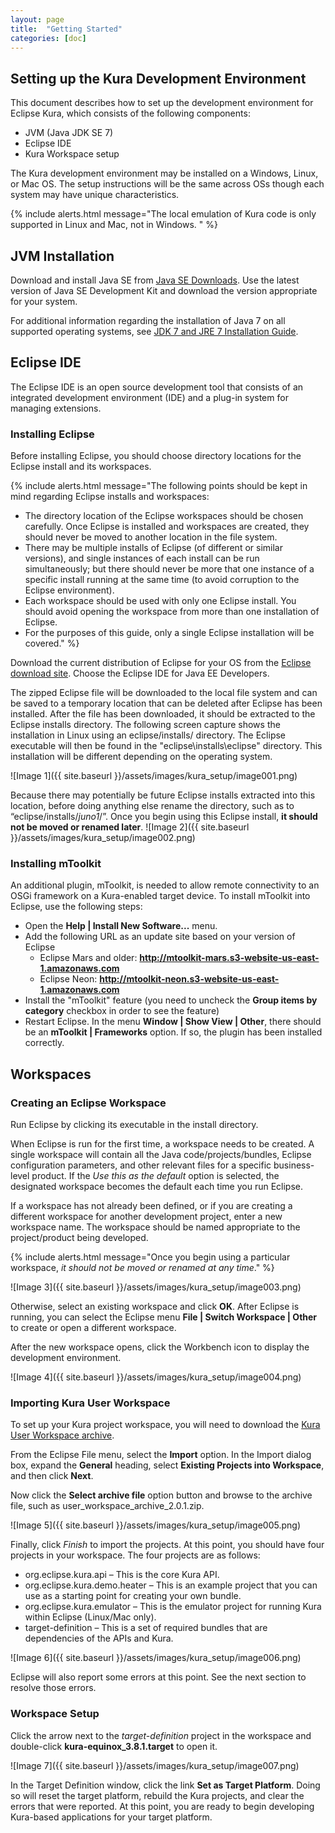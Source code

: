 ```yaml
---
layout: page
title:  "Getting Started"
categories: [doc]
---
```


## Setting up the Kura Development Environment

This document describes how to set up the development environment for Eclipse Kura, which consists of the following components:

* JVM (Java JDK SE 7)
* Eclipse IDE
* Kura Workspace setup

The Kura development environment may be installed on a Windows, Linux, or Mac OS.  The setup instructions will be the same across OSs though each system may have unique characteristics.

{% include alerts.html message="The local emulation of Kura code is only supported in Linux and Mac, not in Windows. " %}

## JVM Installation

Download and install Java SE from [Java SE Downloads](http://www.oracle.com/technetwork/java/javase/downloads/index.html). Use the latest version of Java SE Development Kit and download the version appropriate for your system.

For additional information regarding the installation of Java 7 on all supported operating systems, see [JDK 7 and JRE 7 Installation Guide](http://docs.oracle.com/javase/7/docs/webnotes/install/).


## Eclipse IDE

The Eclipse IDE is an open source development tool that consists of an integrated development environment (IDE) and a plug-in system for managing extensions.

### Installing Eclipse

Before installing Eclipse, you should choose directory locations for the Eclipse install and its workspaces.

{% include alerts.html message="The following points should be kept in mind regarding Eclipse installs and workspaces:

* The directory location of the Eclipse workspaces should be chosen carefully.  Once Eclipse is installed and workspaces are created, they should never be moved to another location in the file system.
* There may be multiple installs of Eclipse (of different or similar versions), and single instances of each install can be run simultaneously; but there should never be more that one instance of a specific install running at the same time (to avoid corruption to the Eclipse environment).
* Each workspace should be used with only one Eclipse install.  You should avoid opening the workspace from more than one installation of Eclipse.
* For the purposes of this guide, only a single Eclipse installation will be covered." %}

Download the current distribution of Eclipse for your OS from the [Eclipse download site](http://www.eclipse.org/downloads/). Choose the Eclipse IDE for Java EE Developers.

The zipped Eclipse file will be downloaded to the local file system and can be saved to a temporary location that can be deleted after Eclipse has been installed. After the file has been downloaded, it should be extracted to the Eclipse installs directory. The following screen capture shows the installation in Linux using an eclipse/installs/ directory. The Eclipse executable will then be found in the "eclipse\installs\eclipse\" directory.  This installation will be different depending on the operating system.

![Image 1]({{ site.baseurl }}/assets/images/kura_setup/image001.png)

Because there may potentially be future Eclipse installs extracted into this location, before doing anything else rename the directory, such as to “eclipse/installs/_juno1_/”. Once you begin using this Eclipse install, **it should not be moved or renamed later**.
![Image 2]({{ site.baseurl }}/assets/images/kura_setup/image002.png)

### Installing mToolkit

An additional plugin, mToolkit, is needed to allow remote connectivity to an OSGi framework on a Kura-enabled target device.  To install mToolkit into Eclipse, use the following steps:

* Open the **Help \| Install New Software...** menu.
* Add the following URL as an update site based on your version of Eclipse
	* Eclipse Mars and older: **http://mtoolkit-mars.s3-website-us-east-1.amazonaws.com**
	* Eclipse Neon: **http://mtoolkit-neon.s3-website-us-east-1.amazonaws.com**
* Install the "mToolkit" feature (you need to uncheck the **Group items by category** checkbox in order to see the feature)
* Restart Eclipse. In the menu **Window \| Show View \| Other**, there should be an **mToolkit \| Frameworks** option. If so, the plugin has been installed correctly.

## Workspaces

### Creating an Eclipse Workspace

Run Eclipse by clicking its executable in the install directory.

When Eclipse is run for the first time, a workspace needs to be created.  A single workspace will contain all the Java code/projects/bundles, Eclipse configuration parameters, and other relevant files for a specific business-level product.  If the *Use this as the default* option is selected, the designated workspace becomes the default each time you run Eclipse.

If a workspace has not already been defined, or if you are creating a different workspace for another development project, enter a new workspace name.  The workspace should be named appropriate to the project/product being developed.

{% include alerts.html message="Once you begin using a particular workspace, _it should not be moved or renamed at any time_." %}

![Image 3]({{ site.baseurl }}/assets/images/kura_setup/image003.png)

Otherwise, select an existing workspace and click **OK**. After Eclipse is running, you can select the Eclipse menu **File \| Switch Workspace \| Other** to create or open a different workspace.

After the new workspace opens, click the Workbench icon to display the development environment.

![Image 4]({{ site.baseurl }}/assets/images/kura_setup/image004.png)

### Importing Kura User Workspace

To set up your Kura project workspace, you will need to download the [Kura User Workspace archive](https://www.eclipse.org/kura/downloads.php).

From the Eclipse File menu, select the **Import** option. In the Import dialog box, expand the **General** heading, select **Existing Projects into Workspace**, and then click **Next**.

Now click the **Select archive file** option button and browse to the archive file, such as user_workspace_archive_2.0.1.zip.

![Image 5]({{ site.baseurl }}/assets/images/kura_setup/image005.png)

Finally, click *Finish* to import the projects. At this point, you should have four projects in your workspace. The four projects are as follows:
* org.eclipse.kura.api – This is the core Kura API.
* org.eclipse.kura.demo.heater – This is an example project that you can use as a starting point for creating your own bundle.
* org.eclipse.kura.emulator – This is the emulator project for running Kura within Eclipse (Linux/Mac only).
* target-definition – This is a set of required bundles that are dependencies of the APIs and Kura.

![Image 6]({{ site.baseurl }}/assets/images/kura_setup/image006.png)

Eclipse will also report some errors at this point. See the next section to resolve those errors.

### Workspace Setup

Click the arrow next to the *target-definition* project in the workspace and double-click **kura-equinox_3.8.1.target** to open it.

![Image 7]({{ site.baseurl }}/assets/images/kura_setup/image007.png)

In the Target Definition window, click the link **Set as Target Platform**. Doing so will reset the target platform, rebuild the Kura projects, and clear the errors that were reported. At this point, you are ready to begin developing Kura-based applications for your target platform.
